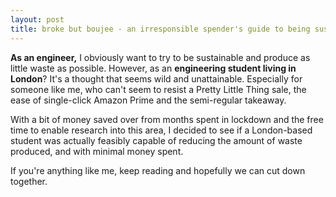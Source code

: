 ```yaml
---
layout: post
title: broke but boujee - an irresponsible spender's guide to being sustainable
---
```


**As an engineer,** I obviously want to try to be sustainable and produce as little waste as possible. However, as an **engineering student living in London**? It's a thought that seems wild and unattainable. Especially for someone like me, who can't seem to resist a Pretty Little Thing sale, the ease of single-click Amazon Prime and the semi-regular takeaway. 

With a bit of money saved over from months spent in lockdown and the free time to enable research into this area, I decided to see if a London-based student was actually feasibly capable of reducing the amount of waste produced, and with minimal money spent. 

If you're anything like me, keep reading and hopefully we can cut down together.
